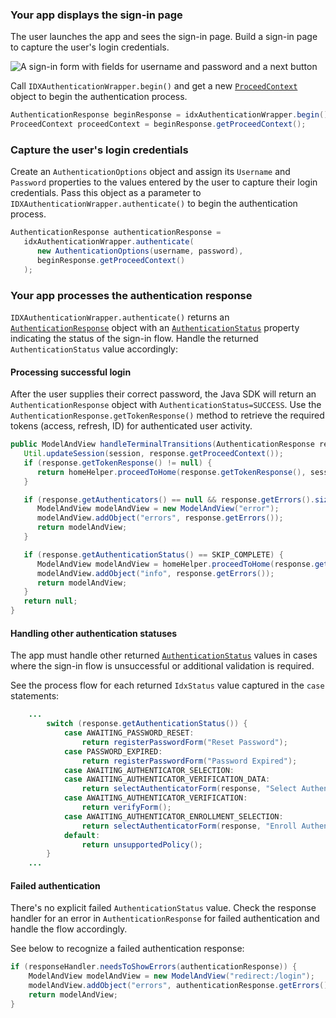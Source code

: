 ### Your app displays the sign-in page

The user launches the app and sees the sign-in page. Build a sign-in page to capture the user's login credentials.

<div class="half wireframe-border">

![A sign-in form with fields for username and password and a next button](/img/wireframes/sign-in-form-username-password.png)

<!--

Source image: https://www.figma.com/file/YH5Zhzp66kGCglrXQUag2E/%F0%9F%93%8A-Updated-Diagrams-for-Dev-Docs?node-id=3398%3A36678&t=wzNwSZkdctajVush-1 sign-in-form-username-password
 -->

</div>

Call `IDXAuthenticationWrapper.begin()` and get a new [`ProceedContext`](https://github.com/okta/okta-idx-java/blob/master/api/src/main/java/com/okta/idx/sdk/api/client/ProceedContext.java) object to begin the authentication process.

```java
AuthenticationResponse beginResponse = idxAuthenticationWrapper.begin();
ProceedContext proceedContext = beginResponse.getProceedContext();
```

### Capture the user's login credentials

Create an `AuthenticationOptions` object and assign its `Username` and `Password` properties to the values entered by the user to capture their login credentials. Pass this object as a parameter to `IDXAuthenticationWrapper.authenticate()` to begin the authentication process.

```java
AuthenticationResponse authenticationResponse =
   idxAuthenticationWrapper.authenticate(
      new AuthenticationOptions(username, password),
      beginResponse.getProceedContext()
   );
```

### Your app processes the authentication response

`IDXAuthenticationWrapper.authenticate()` returns an [`AuthenticationResponse`](https://github.com/okta/okta-idx-java/blob/master/api/src/main/java/com/okta/idx/sdk/api/response/AuthenticationResponse.java) object with an [`AuthenticationStatus`](https://github.com/okta/okta-idx-java/blob/master/api/src/main/java/com/okta/idx/sdk/api/model/AuthenticationStatus.java) property indicating the status of the sign-in flow. Handle the returned `AuthenticationStatus` value accordingly:

#### Processing successful login

After the user supplies their correct password, the Java SDK will return an `AuthenticationResponse` object with `AuthenticationStatus=SUCCESS`. Use the `AuthenticationResponse.getTokenResponse()` method to retrieve the required tokens (access, refresh, ID) for authenticated user activity.

```java
public ModelAndView handleTerminalTransitions(AuthenticationResponse response, HttpSession session) {
   Util.updateSession(session, response.getProceedContext());
   if (response.getTokenResponse() != null) {
      return homeHelper.proceedToHome(response.getTokenResponse(), session);
   }

   if (response.getAuthenticators() == null && response.getErrors().size() > 0) {
      ModelAndView modelAndView = new ModelAndView("error");
      modelAndView.addObject("errors", response.getErrors());
      return modelAndView;
   }

   if (response.getAuthenticationStatus() == SKIP_COMPLETE) {
      ModelAndView modelAndView = homeHelper.proceedToHome(response.getTokenResponse(), session);
      modelAndView.addObject("info", response.getErrors());
      return modelAndView;
   }
   return null;
}
```

#### Handling other authentication statuses

The app must handle other returned [`AuthenticationStatus`](https://github.com/okta/okta-idx-java/blob/master/api/src/main/java/com/okta/idx/sdk/api/model/AuthenticationStatus.java) values in cases where the sign-in flow is unsuccessful or additional validation is required. 

 See the process flow for each returned `IdxStatus` value captured in the `case` statements:


```java
    ...
        switch (response.getAuthenticationStatus()) {
            case AWAITING_PASSWORD_RESET:
                return registerPasswordForm("Reset Password");
            case PASSWORD_EXPIRED:
                return registerPasswordForm("Password Expired");
            case AWAITING_AUTHENTICATOR_SELECTION:
            case AWAITING_AUTHENTICATOR_VERIFICATION_DATA:
                return selectAuthenticatorForm(response, "Select Authenticator", session);
            case AWAITING_AUTHENTICATOR_VERIFICATION:
                return verifyForm();
            case AWAITING_AUTHENTICATOR_ENROLLMENT_SELECTION:
                return selectAuthenticatorForm(response, "Enroll Authenticator", session);
            default:
                return unsupportedPolicy();
        }
    ...
```

#### Failed authentication

There's no explicit failed  `AuthenticationStatus` value. Check the response handler for an error in `AuthenticationResponse` for failed authentication and handle the flow accordingly. 

See below to recognize a failed authentication response:

```java
if (responseHandler.needsToShowErrors(authenticationResponse)) {
    ModelAndView modelAndView = new ModelAndView("redirect:/login");
    modelAndView.addObject("errors", authenticationResponse.getErrors());
    return modelAndView;
}
```

